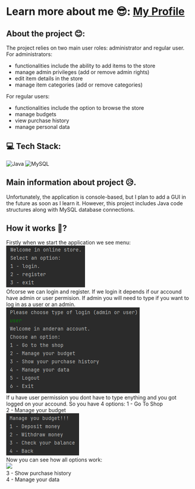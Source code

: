 # Learn more about me 😎: [My Profile](https://github.com/AndEraneQ)

## About the project 😊:

The project relies on two main user roles: administrator and regular user. For administrators:
- functionalities include the ability to add items to the store
- manage admin privileges (add or remove admin rights)
- edit item details in the store
- manage item categories (add or remove categories)

For regular users: 
- functionalities include the option to browse the store
- manage budgets
- view purchase history
- manage personal data

## 💻 Tech Stack:
![Java](https://img.shields.io/badge/java-%23ED8B00.svg?style=for-the-badge&logo=openjdk&logoColor=white) ![MySQL](https://img.shields.io/badge/mysql-%2300000f.svg?style=for-the-badge&logo=mysql&logoColor=white) <br/>

## Main information about project 😥.
Unfortunately, the application is console-based, but I plan to add a GUI in the future as soon as I learn it. However, this project includes Java code structures along with MySQL database connections. <br/>

## How it works 🤪?
Firstly when we start the application we see menu: <br/>
![](READMEphotos/menu.png) <br/>
Ofcorse we can login and register. If we login it depends if our accound have admin or user permision. If admin you will need to type if you want to log in as a user or an admin. <br/>
![](READMEphotos/userWindow.png) <br/>
If u have user permission you dont have to type enything and you got logged on your accound. So you have 4 options: 
1 - Go To Shop <br/>
2 - Manage your budget <br/>
![](READMEphotos/manageYourBudget.png) <br/>
Now you can see how all options work: <br/>
![](READMEphotos/manageBudgetHowWorks) <br/>
3 - Show purchase history <br/>
4 - Manage your data <br/>


